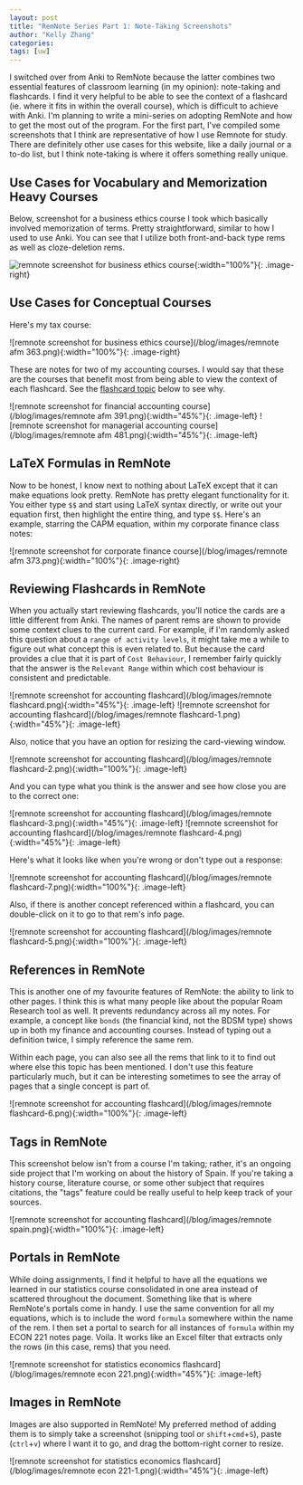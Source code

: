 ```yaml
---
layout: post
title: "RemNote Series Part 1: Note-Taking Screenshots"
author: "Kelly Zhang"
categories:
tags: [uw]
---
```


I switched over from Anki to RemNote because the latter combines two essential features of classroom learning (in my opinion): note-taking and flashcards. I find it very helpful to be able to see the context of a flashcard (ie. where it fits in within the overall course), which is difficult to achieve with Anki. I'm planning to write a mini-series on adopting RemNote and how to get the most out of the program. For the first part, I've compiled some screenshots that I think are representative of how I use Remnote for study. There are definitely other use cases for this website, like a daily journal or a to-do list, but I think note-taking is where it offers something really unique.

## Use Cases for Vocabulary and Memorization Heavy Courses

Below, screenshot for a business ethics course I took which basically involved memorization of terms. Pretty straightforward, similar to how I used to use Anki. You can see that I utilize both front-and-back type rems as well as cloze-deletion rems.

![remnote screenshot for business ethics course](/blog/images/remnote20%afm20%311.png){:width="100%"}{: .image-right}

## Use Cases for Conceptual Courses

Here's my tax course:

![remnote screenshot for business ethics course](/blog/images/remnote afm 363.png){:width="100%"}{: .image-right}

These are notes for two of my accounting courses. I would say that these are the courses that benefit most from being able to view the context of each flashcard. See the [flashcard topic](#reviewing-flashcards-in-remnote) below to see why.

![remnote screenshot for financial accounting course](/blog/images/remnote afm 391.png){:width="45%"}{: .image-left}
![remnote screenshot for managerial accounting course](/blog/images/remnote afm 481.png){:width="45%"}{: .image-left}

## LaTeX Formulas in RemNote

Now to be honest, I know next to nothing about LaTeX except that it can make equations look pretty. RemNote has pretty elegant functionality for it. You either type `$$` and start using LaTeX syntax directly, or write out your equation first, then highlight the entire thing, and type `$$`. Here's an example, starring the CAPM equation, within my corporate finance class notes:

![remnote screenshot for corporate finance course](/blog/images/remnote afm 373.png){:width="100%"}{: .image-right}

## Reviewing Flashcards in RemNote

When you actually start reviewing flashcards, you'll notice the cards are a little different from Anki. The names of parent rems are shown to provide some context clues to the current card. For example, if I'm randomly asked this question about a `range of activity levels`, it might take me a while to figure out what concept this is even related to. But because the card provides a clue that it is part of `Cost Behaviour`, I remember fairly quickly that the answer is the `Relevant Range` within which cost behaviour is consistent and predictable.

![remnote screenshot for accounting flashcard](/blog/images/remnote flashcard.png){:width="45%"}{: .image-left}
![remnote screenshot for accounting flashcard](/blog/images/remnote flashcard-1.png){:width="45%"}{: .image-left}

Also, notice that you have an option for resizing the card-viewing window.

![remnote screenshot for accounting flashcard](/blog/images/remnote flashcard-2.png){:width="100%"}{: .image-left}

And you can type what you think is the answer and see how close you are to the correct one:

![remnote screenshot for accounting flashcard](/blog/images/remnote flashcard-3.png){:width="45%"}{: .image-left}
![remnote screenshot for accounting flashcard](/blog/images/remnote flashcard-4.png){:width="45%"}{: .image-left}

Here's what it looks like when you're wrong or don't type out a response:

![remnote screenshot for accounting flashcard](/blog/images/remnote flashcard-7.png){:width="100%"}{: .image-left}

Also, if there is another concept referenced within a flashcard, you can double-click on it to go to that rem's info page.

![remnote screenshot for accounting flashcard](/blog/images/remnote flashcard-5.png){:width="100%"}{: .image-left}

## References in RemNote

This is another one of my favourite features of RemNote: the ability to link to other pages. I think this is what many people like about the popular Roam Research tool as well. It prevents redundancy across all my notes. For example, a concept like `bonds` (the financial kind, not the BDSM type) shows up in both my finance and accounting courses. Instead of typing out a definition twice, I simply reference the same rem.

Within each page, you can also see all the rems that link to it to find out where else this topic has been mentioned. I don't use this feature particularly much, but it can be interesting sometimes to see the array of pages that a single concept is part of.

![remnote screenshot for accounting flashcard](/blog/images/remnote flashcard-6.png){:width="100%"}{: .image-left}

## Tags in RemNote

This screenshot below isn't from a course I'm taking; rather, it's an ongoing side project that I'm working on about the history of Spain. If you're taking a history course, literature course, or some other subject that requires citations, the "tags" feature could be really useful to help keep track of your sources.

![remnote screenshot for accounting flashcard](/blog/images/remnote spain.png){:width="100%"}{: .image-left}

## Portals in RemNote

While doing assignments, I find it helpful to have all the equations we learned in our statistics course consolidated in one area instead of scattered throughout the document. Something like that is where RemNote's portals come in handy. I use the same convention for all my equations, which is to include the word `formula` somewhere within the name of the rem. I then set a portal to search for all instances of `formula` within my ECON 221 notes page. Voila. It works like an Excel filter that extracts only the rows (in this case, rems) that you need.

![remnote screenshot for statistics economics flashcard](/blog/images/remnote econ 221.png){:width="45%"}{: .image-left}

## Images in RemNote

Images are also supported in RemNote! My preferred method of adding them is to simply take a screenshot (snipping tool or `shift`+`cmd`+`S`), paste (`ctrl`+`v`) where I want it to go, and drag the bottom-right corner to resize.

![remnote screenshot for statistics economics flashcard](/blog/images/remnote econ 221-1.png){:width="45%"}{: .image-left}

